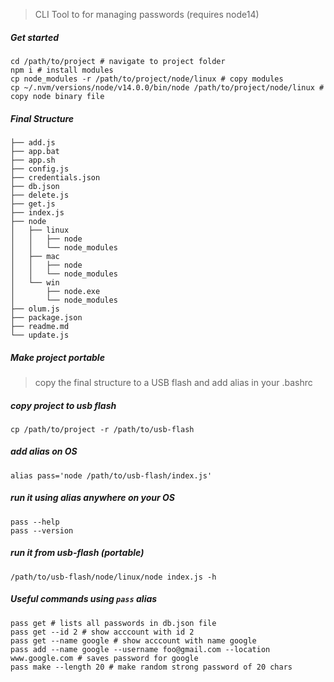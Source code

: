 > CLI Tool to for managing passwords (requires node14)

##### Get started
```
cd /path/to/project # navigate to project folder
npm i # install modules
cp node_modules -r /path/to/project/node/linux # copy modules
cp ~/.nvm/versions/node/v14.0.0/bin/node /path/to/project/node/linux # copy node binary file
```

##### Final Structure
```
├── add.js
├── app.bat
├── app.sh
├── config.js
├── credentials.json
├── db.json
├── delete.js
├── get.js
├── index.js
├── node
│   ├── linux
│   │   ├── node
│   │   └── node_modules
│   ├── mac
│   │   ├── node
│   │   └── node_modules
│   └── win
│       ├── node.exe
│       └── node_modules
├── olum.js
├── package.json
├── readme.md
└── update.js
```

##### Make project portable
> copy the final structure to a USB flash and add alias in your .bashrc

##### copy project to usb flash
```
cp /path/to/project -r /path/to/usb-flash
```

##### add alias on OS

```
alias pass='node /path/to/usb-flash/index.js'
```

##### run it using alias anywhere on your OS

```
pass --help
pass --version
```

##### run it from usb-flash (portable)

```
/path/to/usb-flash/node/linux/node index.js -h
```

##### Useful commands using `pass` alias

```
pass get # lists all passwords in db.json file
pass get --id 2 # show acccount with id 2
pass get --name google # show acccount with name google
pass add --name google --username foo@gmail.com --location www.google.com # saves password for google
pass make --length 20 # make random strong password of 20 chars
```
